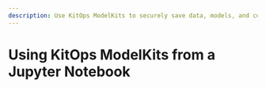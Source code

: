 ```yaml
---
description: Use KitOps ModelKits to securely save data, models, and code from your Jupyter Notebook.
---
```

# Using KitOps ModelKits from a Jupyter Notebook
